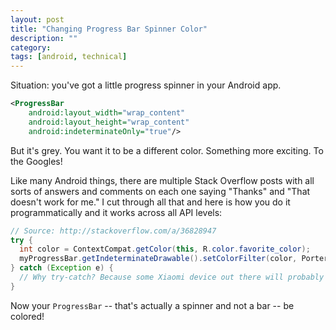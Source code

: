 ```yaml
---
layout: post
title: "Changing Progress Bar Spinner Color"
description: ""
category: 
tags: [android, technical]
---
```


Situation: you've got a little progress spinner in your Android app. 

``` xml
<ProgressBar
    android:layout_width="wrap_content"
    android:layout_height="wrap_content"
    android:indeterminateOnly="true"/>
```

But it's grey. You want it to be a different color. Something more exciting. To the Googles!

Like many Android things, there are multiple Stack Overflow posts with all sorts of answers and comments on each one saying "Thanks" and "That doesn't work for me." I cut through all that and here is how you do it programmatically and it works across all API levels:

``` java
// Source: http://stackoverflow.com/a/36828947
try {
  int color = ContextCompat.getColor(this, R.color.favorite_color);
  myProgressBar.getIndeterminateDrawable().setColorFilter(color, PorterDuff.Mode.SRC_IN);
} catch (Exception e) {
  // Why try-catch? Because some Xiaomi device out there will probably choke...
}
```

Now your `ProgressBar` -- that's actually a spinner and not a bar -- be colored!